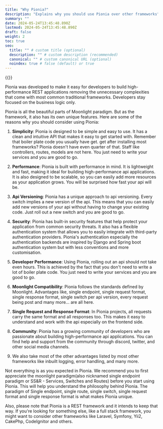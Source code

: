 ```yaml
---
title: "Why Pionia?"
description: "Explains why you should use Pionia over other frameworks"
summary: ""
date: 2024-05-24T13:45:48.890Z
lastmod: 2024-05-24T13:45:48.890Z
draft: false
weight: 2
toc: true
seo:
  title: "" # custom title (optional)
  description: "" # custom description (recommended)
  canonical: "" # custom canonical URL (optional)
  noindex: true # false (default) or true
---
```


{{<picture src="pionia.png" alt="Pionia Logo">}}

Pionia was developed to make it easy for developers to build high-performance REST applications removing the unnecessary
complexities that come with most common traditional frameworks. Developers stay focused on the business logic only.

Pionia is all the beautiful parts of Moonlight paradigm. But as the framework, it also has its own unique features. Here 
are some of the reasons why you should consider using Pionia:

1. **Simplicity**: Pionia is designed to be simple and easy to use. It has a clean and intuitive API that makes it easy 
to get started with. Remember that boiler plate code you usually have get.
get after installing most frameworks? Pionia doesn't have even quarter of that. Staff like controllers, routes, models 
are not here. You just need to write your services and you are good to go.

2. **Performance**: Pionia is built with performance in mind. It is lightweight and fast, making it ideal for building 
high-performance api applications. It is also designed to be scalable, so you can easily add more resources as your 
application grows. You will be surprised how fast your api will be.

3. **Api Versioning**: Pionia has a unique approach to api versioning. Every switch implies a new version of the api. 
This means that you can easily add new versions of your api without having to change your existing code. 
Just roll out a new switch and you are good to go.

4. **Security**: Pionia has built-in security features that help protect your application from common security threats.
It also has a flexible authentication system that allows you to easily integrate with third-party authentication providers.
Pionia's authentication especially the authentication backends are inspired by Django and Spring boot authentication 
system but with less conventions and more customisation.

5. **Developer Performance**: Using Pionia, rolling out an api should not take even hours. This is achieved by the fact 
that you don't need to write a lot of boiler plate code. You just need to write your services and you are good to go.

6. **Moonlight Compatibility**: Pionia follows the standards defined by Moonlight. Advantages like, single endpoint, 
single request format, single response format,  single switch per api version, every request being post and many more... are all here.

7. **Single Request and Response Format**: In Pionia projects, all requests carry the same format and all responses too.
This makes it easy to understand and work with the api especially on the frontend side.

8. **Community**: Pionia has a growing community of developers who are passionate about building high-performance api 
applications. You can find help and support from the community through discord, twitter, and other social media channels.

9. We also take most of the other advantages listed by most other frameworks like inbuilt logging, error handling, and many more.

Not everything is as you expected in Pionia. We recommend you to first appreciate the moonlight paradigm(also nicknamed single endpoint paradigm or SS&R - Services, Switches and Routes) before you start using Pionia.
This will help you understand the philosophy behind Pionia. The paradigm of Single endpoint, single route, single switch, single request format and single response format is what makes Pionia unique.

Also, please note that Pionia is a REST framework and it intends to keep that way. If you're looking for something 
else, like a full stack framework, you might want to consider other frameworks like Laravel, Symfony, Yii2, CakePhp, CodeIgnitor and others.


